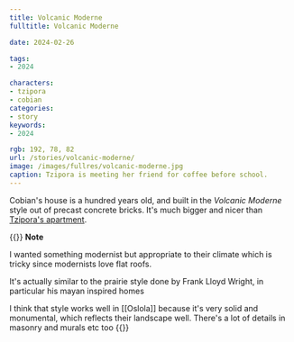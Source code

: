 ```yaml
---
title: Volcanic Moderne
fulltitle: Volcanic Moderne

date: 2024-02-26

tags:
- 2024

characters:
- tzipora
- cobian
categories:
- story
keywords:
- 2024

rgb: 192, 78, 82
url: /stories/volcanic-moderne/
image: /images/fullres/volcanic-moderne.jpg
caption: Tzipora is meeting her friend for coffee before school.
---
```

Cobian's house is a hundred years old, and built in the *Volcanic Moderne* style out of precast concrete bricks. It's much bigger and nicer than [Tzipora's apartment](/stories/apartment-diagram/).

{{<note>}}
**Note**

I wanted something modernist but appropriate to their climate which is tricky since modernists love flat roofs.

It's actually similar to the prairie style done by Frank Lloyd Wright, in particular his mayan inspired homes

I think that style works well in [[Oslola]] because it's very solid and monumental, which reflects their landscape well. There's a lot of details in masonry and murals etc too
{{</note>}}
